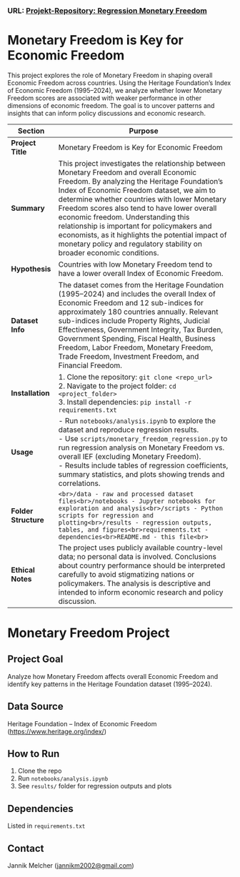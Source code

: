 ### URL: [Projekt-Repository: Regression Monetary Freedom](https://github.com/Jannik-m12/Regression-Monetary-Freedom)

# Monetary Freedom is Key for Economic Freedom

This project explores the role of Monetary Freedom in shaping overall Economic Freedom across countries. Using the Heritage Foundation’s Index of Economic Freedom (1995–2024), we analyze whether lower Monetary Freedom scores are associated with weaker performance in other dimensions of economic freedom. The goal is to uncover patterns and insights that can inform policy discussions and economic research.



| **Section** | **Purpose** |
| --- | --- |
| **Project Title** | Monetary Freedom is Key for Economic Freedom |
| **Summary** | This project investigates the relationship between Monetary Freedom and overall Economic Freedom. By analyzing the Heritage Foundation’s Index of Economic Freedom dataset, we aim to determine whether countries with lower Monetary Freedom scores also tend to have lower overall economic freedom. Understanding this relationship is important for policymakers and economists, as it highlights the potential impact of monetary policy and regulatory stability on broader economic conditions. |
| **Hypothesis** | Countries with low Monetary Freedom tend to have a lower overall Index of Economic Freedom. |
| **Dataset Info** | The dataset comes from the Heritage Foundation (1995–2024) and includes the overall Index of Economic Freedom and 12 sub-indices for approximately 180 countries annually. Relevant sub-indices include Property Rights, Judicial Effectiveness, Government Integrity, Tax Burden, Government Spending, Fiscal Health, Business Freedom, Labor Freedom, Monetary Freedom, Trade Freedom, Investment Freedom, and Financial Freedom. |
| **Installation** | 1. Clone the repository: `git clone <repo_url>`<br>2. Navigate to the project folder: `cd <project_folder>`<br>3. Install dependencies: `pip install -r requirements.txt` |
| **Usage** | - Run `notebooks/analysis.ipynb` to explore the dataset and reproduce regression results.<br>- Use `scripts/monetary_freedom_regression.py` to run regression analysis on Monetary Freedom vs. overall IEF (excluding Monetary Freedom).<br>- Results include tables of regression coefficients, summary statistics, and plots showing trends and correlations. |
| **Folder Structure** | ```<br>/data - raw and processed dataset files<br>/notebooks - Jupyter notebooks for exploration and analysis<br>/scripts - Python scripts for regression and plotting<br>/results - regression outputs, tables, and figures<br>requirements.txt - dependencies<br>README.md - this file<br>``` |
| **Ethical Notes** | The project uses publicly available country-level data; no personal data is involved. Conclusions about country performance should be interpreted carefully to avoid stigmatizing nations or policymakers. The analysis is descriptive and intended to inform economic research and policy discussion. |

# Monetary Freedom Project

## Project Goal
Analyze how Monetary Freedom affects overall Economic Freedom and identify key patterns in the Heritage Foundation dataset (1995–2024).

## Data Source
Heritage Foundation – Index of Economic Freedom (https://www.heritage.org/index/)

## How to Run
1. Clone the repo  
2. Run `notebooks/analysis.ipynb`  
3. See `results/` folder for regression outputs and plots  

## Dependencies
Listed in `requirements.txt`

## Contact
Jannik Melcher (jannikm2002@gmail.com)


